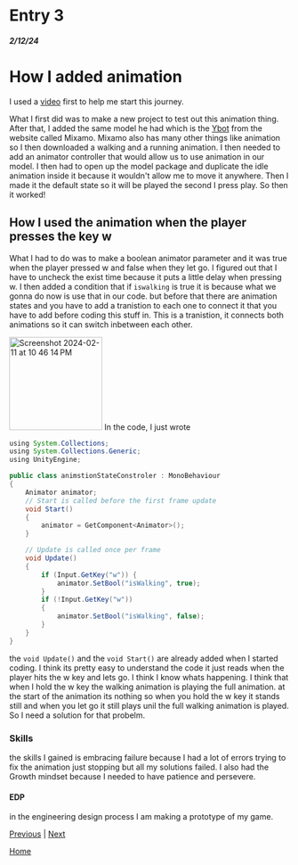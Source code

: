 # Entry 3
##### 2/12/24

# How I added animation

I used a [video](https://youtu.be/FF6kezDQZ7s?list=TLPQMTEwMjIwMjSsCN0sWIbRhQ) first to help me start this journey.

What I first did was to make a new project to test out this animation thing. After that, I added the same model he had which is the [Ybot](https://www.mixamo.com/#/?page=1&query=Ybot&type=Character) from the website called Mixamo. Mixamo also has many other things like animation so I then downloaded a walking and a running animation. I then needed to add an animator controller that would allow us to use animation in our model. I then had to open up the model package and duplicate the idle animation inside it because it wouldn't allow me to move it anywhere. Then I made it the default state so it will be played the second I press play. So then it worked!

## How I used the animation when the player presses the key w

What I had to do was to make a boolean animator parameter and it was true when the player pressed w and false when they let go. I figured out that I have to uncheck the exist time because it puts a little delay when pressing w. I then added a condition that if `iswalking` is true it is because what we gonna do now is use that in our code. but before that there are animation states and you have to add a tranistion to each one to connect it that you have to add before coding this stuff in. This is a tranistion, it connects both animations so it can switch inbetween each other.

<img width="167" alt="Screenshot 2024-02-11 at 10 46 14 PM" src="https://github.com/Safen2614/apcsa-freedom-project/assets/91745058/e4d105f1-3b36-4eea-9c13-745e65228ac5">
In the code, I just wrote   

```java
using System.Collections;
using System.Collections.Generic;
using UnityEngine;

public class animstionStateConstroler : MonoBehaviour
{
    Animator animator;
    // Start is called before the first frame update
    void Start()
    {
        animator = GetComponent<Animator>();
    }

    // Update is called once per frame
    void Update()
    {
        if (Input.GetKey("w")) {
            animator.SetBool("isWalking", true);
        }
        if (!Input.GetKey("w"))
        {
            animator.SetBool("isWalking", false);
        }
    }
}
```
the `void Update()` and the `void Start()` are already added when I started coding. I think its pretty easy to understand the code it just reads when the player hits the w key and lets go. I think I know whats happening. I think that when I hold the w key the walking animation is playing the full animation. at the start of the animation its nothing so when you hold the w key it stands still and when you let go it still plays unil the full walking animation is played. So I need a solution for that probelm.

### Skills
the skills I gained is embracing failure because I had a lot of errors trying to fix the animation just stopping but all my solutions failed. I also had the Growth mindset because I needed to have patience and persevere. 

#### EDP
in the engineering design process I am making a prototype of my game.

[Previous](entry02.md) | [Next](entry04.md)

[Home](../README.md)
